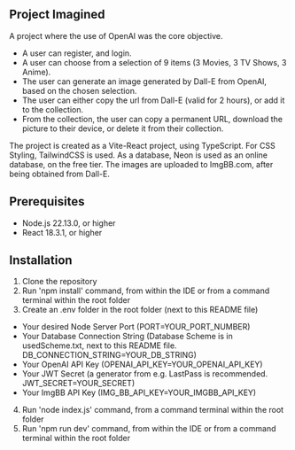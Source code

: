 ## Project Imagined
A project where the use of OpenAI was the core objective.

- A user can register, and login.
- A user can choose from a selection of 9 items (3 Movies, 3 TV Shows, 3 Anime).
- The user can generate an image generated by Dall-E from OpenAI, based on the chosen selection.
- The user can either copy the url from Dall-E (valid for 2 hours), or add it to the collection.
- From the collection, the user can copy a permanent URL, download the picture to their device, or delete it from their collection.

The project is created as a Vite-React project, using TypeScript. For CSS Styling, TailwindCSS is used. As a database, Neon is used as an online database, on the free tier. The images are uploaded to ImgBB.com, after being obtained from Dall-E.

## Prerequisites
- Node.js 22.13.0, or higher
- React 18.3.1, or higher

## Installation
1. Clone the repository
2. Run 'npm install' command, from within the IDE or from a command terminal within the root folder
3. Create an .env folder in the root folder (next to this README file)
- Your desired Node Server Port (PORT=YOUR_PORT_NUMBER)
- Your Database Connection String (Database Scheme is in usedScheme.txt, next to this README file. DB_CONNECTION_STRING=YOUR_DB_STRING)
- Your OpenAI API Key (OPENAI_API_KEY=YOUR_OPENAI_API_KEY)
- Your JWT Secret (a generator from e.g. LastPass is recommended. JWT_SECRET=YOUR_SECRET)
- Your ImgBB API Key (IMG_BB_API_KEY=YOUR_IMGBB_API_KEY)
4. Run 'node index.js' command, from a command terminal within the root folder
5. Run 'npm run dev' command, from within the IDE or from a command terminal within the root folder